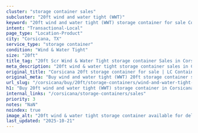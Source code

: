 ```yaml
---
cluster: "storage container sales"
subcluster: "20ft wind and water tight (WWT)"
keyword: "20ft wind and water tight (WWT) storage container for sale Corsicana, TX"
intent: "Transactional-Local"
page_type: "Location-Product"
city: "Corsicana, TX"
service_type: "storage container"
condition: "Wind & Water Tight"
size: "20ft"
title_tag: "20ft Scr Wind & Water Tight storage container Sales in Corsicana | LC Container"
meta_description: "20ft wind & water tight storage container sales in Corsicana. Fast delivery, competitive pricing. Serving storage containers area. Quote ID: EPK. Call (214) 524-4168 for your free quote today."
original_title: "Corsicana 20ft storage container for sale | LC Container"
original_meta: "Buy wind and water tight (WWT) 20ft storage container sale with local delivery in Corsicana, TX. LC Container — local Since 2003. Request a fast quote today."
url_slug: "/corsicana/buy/20ft/storage-containers/wind-and-water-tight-wwt"
h1: "Buy 20ft wind and water tight (WWT) storage container in Corsicana"
internal_links: "/corsicana/storage-containers/sales"
priority: 3
notes: "NaN"
noindex: true
image_alt: "20ft wind & water tight storage container available for delivery in Corsicana"
last_updated: "2025-10-21"
---
```


<!-- TODO: Add unique city/inventory copy, images, and internal links here. -->
